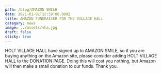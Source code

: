 ```yaml
---
path: /blog/AMAZON SMILE
date: 2021-01-01T15:59:00.000Z
title: AMAZON FUNDRAISER FOR THE VILLAGE HALL
category: news
image: ../assets/vha.jpg
draft: false
sticky: true
---
```


HOLT VILLAGE HALL have signed up to AMAZON SMILE, so if you are buying anything on the Amazon site, please consider adding HOLT VILLAGE HALL to the DONATION PAGE. Doing this will cost you nothing, but Amazon will then make a small donation to our funds. Thank you.
